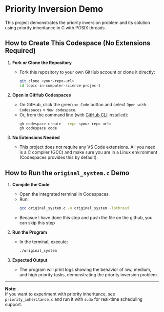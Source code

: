 # Priority Inversion Demo

This project demonstrates the priority inversion problem and its solution using priority inheritance in C with POSIX threads.

## How to Create This Codespace (No Extensions Required)

1. **Fork or Clone the Repository**
   - Fork this repository to your own GitHub account or clone it directly:
     ```bash
     git clone <your-repo-url>
     cd topic-in-computer-science-projec-t
     ```

2. **Open in GitHub Codespaces**
   - On GitHub, click the green `<> Code` button and select `Open with Codespaces` > `New codespace`.
   - Or, from the command line (with [GitHub CLI](https://cli.github.com/) installed):
     ```bash
     gh codespace create --repo <your-repo-url>
     gh codespace code
     ```

3. **No Extensions Needed**
   - This project does not require any VS Code extensions. All you need is a C compiler (GCC) and make sure you are in a Linux environment (Codespaces provides this by default).

## How to Run the `original_system.c` Demo

1. **Compile the Code**
   - Open the integrated terminal in Codespaces.
   - Run:
     ```bash
     gcc original_system.c -o original_system -lpthread
     ```
   - Becasue I have done this step and push the file on the github, you can skip this step

2. **Run the Program**
   - In the terminal, execute:
     ```bash
     ./original_system
     ```

3. **Expected Output**
   - The program will print logs showing the behavior of low, medium, and high priority tasks, demonstrating the priority inversion problem.

---

**Note:**  
If you want to experiment with priority inheritance, see `priority_inheritance.c` and run it with `sudo` for real-time scheduling support.
